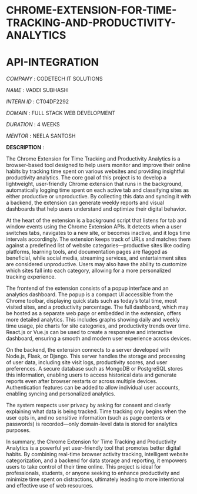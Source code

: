 # CHROME-EXTENSION-FOR-TIME-TRACKING-AND-PRODUCTIVITY-ANALYTICS

# API-INTEGRATION

*COMPANY*    :     CODETECH IT SOLUTIONS

*NAME*       :     VADDI SUBHASH

*INTERN ID*  :     CT04DF2292

*DOMAIN*     :     FULL STACK WEB DEVELOPMENT

*DURATION*   :     4 WEEKS

*MENTOR*     :     NEELA SANTOSH

**DESCRIPTION**    : 

The Chrome Extension for Time Tracking and Productivity Analytics is a browser-based tool designed to help users monitor and improve their online habits by tracking time spent on various websites and providing insightful productivity analytics. The core goal of this project is to develop a lightweight, user-friendly Chrome extension that runs in the background, automatically logging time spent on each active tab and classifying sites as either productive or unproductive. By collecting this data and syncing it with a backend, the extension can generate weekly reports and visual dashboards that help users understand and optimize their digital behavior.

At the heart of the extension is a background script that listens for tab and window events using the Chrome Extension APIs. It detects when a user switches tabs, navigates to a new site, or becomes inactive, and it logs time intervals accordingly. The extension keeps track of URLs and matches them against a predefined list of website categories—productive sites like coding platforms, learning tools, and documentation pages are flagged as beneficial, while social media, streaming services, and entertainment sites are considered unproductive. Users may also have the ability to customize which sites fall into each category, allowing for a more personalized tracking experience.

The frontend of the extension consists of a popup interface and an analytics dashboard. The popup is a compact UI accessible from the Chrome toolbar, displaying quick stats such as today’s total time, most visited sites, and a productivity percentage. The full dashboard, which may be hosted as a separate web page or embedded in the extension, offers more detailed analytics. This includes graphs showing daily and weekly time usage, pie charts for site categories, and productivity trends over time. React.js or Vue.js can be used to create a responsive and interactive dashboard, ensuring a smooth and modern user experience across devices.

On the backend, the extension connects to a server developed with Node.js, Flask, or Django. This server handles the storage and processing of user data, including site visit logs, productivity scores, and user preferences. A secure database such as MongoDB or PostgreSQL stores this information, enabling users to access historical data and generate reports even after browser restarts or across multiple devices. Authentication features can be added to allow individual user accounts, enabling syncing and personalized analytics.

The system respects user privacy by asking for consent and clearly explaining what data is being tracked. Time tracking only begins when the user opts in, and no sensitive information (such as page contents or passwords) is recorded—only domain-level data is stored for analytics purposes.

In summary, the Chrome Extension for Time Tracking and Productivity Analytics is a powerful yet user-friendly tool that promotes better digital habits. By combining real-time browser activity tracking, intelligent website categorization, and a backend for data storage and reporting, it empowers users to take control of their time online. This project is ideal for professionals, students, or anyone seeking to enhance productivity and minimize time spent on distractions, ultimately leading to more intentional and effective use of web resources.

